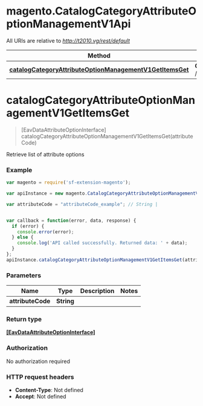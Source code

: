 # magento.CatalogCategoryAttributeOptionManagementV1Api

All URIs are relative to *http://t2010.vg/rest/default*

Method | HTTP request | Description
------------- | ------------- | -------------
[**catalogCategoryAttributeOptionManagementV1GetItemsGet**](CatalogCategoryAttributeOptionManagementV1Api.md#catalogCategoryAttributeOptionManagementV1GetItemsGet) | **GET** /V1/categories/attributes/{attributeCode}/options | 


<a name="catalogCategoryAttributeOptionManagementV1GetItemsGet"></a>
# **catalogCategoryAttributeOptionManagementV1GetItemsGet**
> [EavDataAttributeOptionInterface] catalogCategoryAttributeOptionManagementV1GetItemsGet(attributeCode)



Retrieve list of attribute options

### Example
```javascript
var magento = require('sf-extension-magento');

var apiInstance = new magento.CatalogCategoryAttributeOptionManagementV1Api();

var attributeCode = "attributeCode_example"; // String | 


var callback = function(error, data, response) {
  if (error) {
    console.error(error);
  } else {
    console.log('API called successfully. Returned data: ' + data);
  }
};
apiInstance.catalogCategoryAttributeOptionManagementV1GetItemsGet(attributeCode, callback);
```

### Parameters

Name | Type | Description  | Notes
------------- | ------------- | ------------- | -------------
 **attributeCode** | **String**|  | 

### Return type

[**[EavDataAttributeOptionInterface]**](EavDataAttributeOptionInterface.md)

### Authorization

No authorization required

### HTTP request headers

 - **Content-Type**: Not defined
 - **Accept**: Not defined

